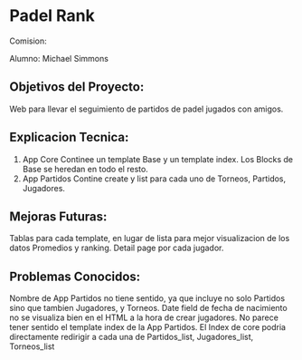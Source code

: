 # Padel Rank

Comision:

Alumno: Michael Simmons

## Objetivos del Proyecto:
Web para llevar el seguimiento de partidos de padel jugados con amigos.

## Explicacion Tecnica:
1. App Core
Continee un template Base y un template index. Los Blocks de Base se heredan en todo el resto. 
2. App Partidos
Contine create y list para cada uno de Torneos, Partidos, Jugadores.

## Mejoras Futuras:
Tablas para cada template, en lugar de lista para mejor visualizacion de los datos
Promedios y ranking.
Detail page por cada jugador.

## Problemas Conocidos:
Nombre de App Partidos no tiene sentido, ya que incluye no solo Partidos sino que tambien Jugadores, y Torneos.
Date field de fecha de nacimiento no se visualiza bien en el HTML a la hora de crear jugadores.
No parece tener sentido el template index de la App Partidos. El Index de core podria directamente redirigir a cada una de Partidos_list, Jugadores_list, Torneos_list